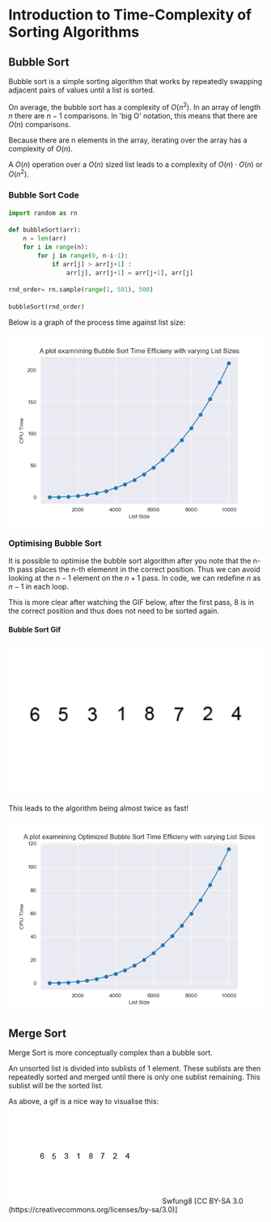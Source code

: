 # Introduction to Time-Complexity of Sorting Algorithms #

## Bubble Sort ##

Bubble sort is a simple sorting algorithm that works by repeatedly swapping adjacent pairs of values until a list is sorted.

On average, the bubble sort has a complexity of $O(n^2)$. In an array of length $n$ there are $n-1$ comparisons. In 'big O' notation, this means that there are $O(n)$ comparisons.

Because there are n elements in the array, iterating over the array has a complexity of $O(n)$.

A $O(n)$ operation over a $O(n)$ sized list leads to a complexity of $O(n) \cdot O(n)$ or $O(n^2)$.

### Bubble Sort Code ###

```python
import random as rn

def bubbleSort(arr):
    n = len(arr)
    for i in range(n):
        for j in range(0, n-i-1):
            if arr[j] > arr[j+1] :
                arr[j], arr[j+1] = arr[j+1], arr[j]

rnd_order= rn.sample(range(1, 501), 500)

bubbleSort(rnd_order)
```

Below is a graph of the process time against list size:

<img src="/time_graphs/bubble.png">

### Optimising Bubble Sort ###

It is possible to optimise the bubble sort algorithm after you note that the n-th pass places the n-th elemennt in the correct position. Thus we can avoid looking at the $n-1$ element on the $n+1$ pass. In code, we can redefine $n$ as $n-1$ in each loop.

This is more clear after watching the GIF below, after the first pass, 8 is in the correct position and thus does not need to be sorted again.

#### Bubble Sort Gif ####

<img src="time_graphs/Bubble-sort-example-300px.gif" width="500" height="300" />

This leads to the algorithm being almost twice as fast!

<img src="/time_graphs/bubble_optimized.png">

## Merge Sort ##

Merge Sort is more conceptually complex than a bubble sort.

An unsorted list is divided into sublists of 1 element. These sublists are then repeatedly sorted and merged until there is only one sublist remaining. This sublist will be the sorted list.

As above, a gif is a nice way to visualise this:

<img src="time_graphs/Merge-sort-example-300px.gif">
Swfung8 [CC BY-SA 3.0 (https://creativecommons.org/licenses/by-sa/3.0)]

